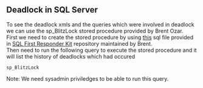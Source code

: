 ## Deadlock in SQL Server
To see the deadlock xmls and the queries which were involved in deadlock we can use the sp_BlitzLock stored procedure provided by Brent Ozar.  
First we need to create the stored procedure by using [this](https://raw.githubusercontent.com/BrentOzarULTD/SQL-Server-First-Responder-Kit/dev/sp_BlitzLock.sql) sql file provided in [SQL First Responder Kit](https://github.com/BrentOzarULTD/SQL-Server-First-Responder-Kit) repository maintained by Brent.  
Then need to run the following query to execute the stored procedure and it will list the history of deadlocks which had occured
```
sp_BlitzLock
```
Note: We need sysadmin priviledges to be able to run this query.